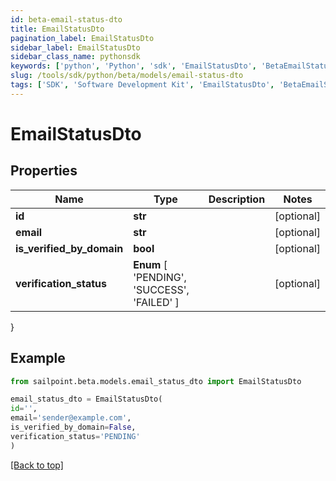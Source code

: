 ```yaml
---
id: beta-email-status-dto
title: EmailStatusDto
pagination_label: EmailStatusDto
sidebar_label: EmailStatusDto
sidebar_class_name: pythonsdk
keywords: ['python', 'Python', 'sdk', 'EmailStatusDto', 'BetaEmailStatusDto'] 
slug: /tools/sdk/python/beta/models/email-status-dto
tags: ['SDK', 'Software Development Kit', 'EmailStatusDto', 'BetaEmailStatusDto']
---
```


# EmailStatusDto


## Properties

Name | Type | Description | Notes
------------ | ------------- | ------------- | -------------
**id** | **str** |  | [optional] 
**email** | **str** |  | [optional] 
**is_verified_by_domain** | **bool** |  | [optional] 
**verification_status** |  **Enum** [  'PENDING',    'SUCCESS',    'FAILED' ] |  | [optional] 
}

## Example

```python
from sailpoint.beta.models.email_status_dto import EmailStatusDto

email_status_dto = EmailStatusDto(
id='',
email='sender@example.com',
is_verified_by_domain=False,
verification_status='PENDING'
)

```
[[Back to top]](#) 

